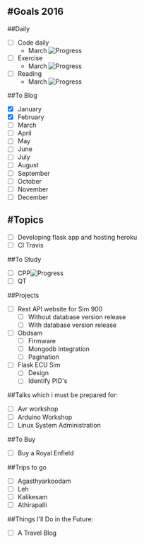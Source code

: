 #Goals 2016
----

##Daily

- [ ] Code daily
	- March ![Progress](http://progressed.io/bar/0?title=progress)
- [ ] Exercise
	- March ![Progress](http://progressed.io/bar/0?title=progress)
- [ ] Reading
	- March ![Progress](http://progressed.io/bar/0?title=progress)

##To Blog

- [x] January
- [x] February
- [ ] March
- [ ] April
- [ ] May
- [ ] June
- [ ] July
- [ ] August
- [ ] September
- [ ] October
- [ ] November
- [ ] December

#Topics
---
- [ ] Developing flask app and hosting heroku
- [ ] CI Travis

##To Study

- [ ] CPP![Progress](http://progressed.io/bar/28?title=progress)
- [ ] QT

##Projects

- [ ] Rest API website for Sim 900
	- [ ] Without database version release
	- [ ] With database version release
- [ ] Obdsam
	- [ ] Firmware
	- [ ] Mongodb Integration
	- [ ] Pagination
- [ ] Flask ECU Sim
	- [ ] Design
	- [ ] Identify PID's

##Talks which i must be prepared for:

- [ ] Avr workshop
- [ ] Arduino Workshop
- [ ] Linux System Administration

##To Buy

- [ ] Buy a Royal Enfield

##Trips to go

- [ ] Agasthyarkoodam
- [ ] Leh
- [ ] Kalikesam
- [ ] Athirapalli

##Things I'll Do in the Future:

- [ ] A Travel Blog

